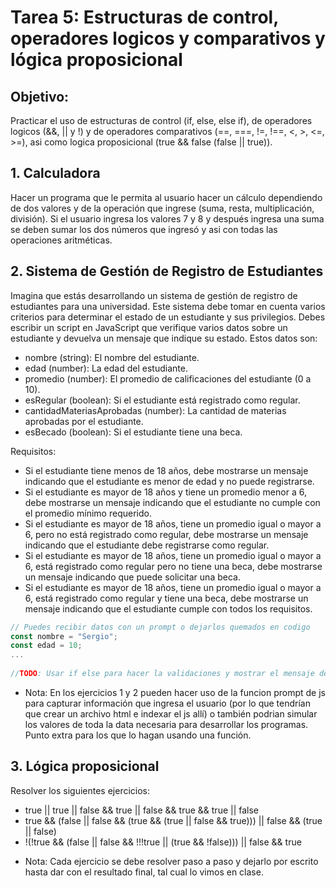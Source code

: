 # Tarea 5: Estructuras de control, operadores logicos y comparativos y lógica proposicional

## Objetivo:

Practicar el uso de estructuras de control (if, else, else if), de operadores logicos (&&, || y !) y de operadores comparativos (==, ===, !=, !==, <, >, <=, >=), asi como logica proposicional (true && false (false || true)).

## 1. Calculadora

Hacer un programa que le permita al usuario hacer un cálculo dependiendo de dos valores y de la operación que ingrese (suma, resta, multiplicación, división). Si el usuario ingresa los valores 7 y 8 y después ingresa una suma se deben sumar los dos números que ingresó y asi con todas las operaciones aritméticas.

## 2. Sistema de Gestión de Registro de Estudiantes

Imagina que estás desarrollando un sistema de gestión de registro de estudiantes para una universidad. Este sistema debe tomar en cuenta varios criterios para determinar el estado de un estudiante y sus privilegios. Debes escribir un script en JavaScript que verifique varios datos sobre un estudiante y devuelva un mensaje que indique su estado. Estos datos son:

- nombre (string): El nombre del estudiante.
- edad (number): La edad del estudiante.
- promedio (number): El promedio de calificaciones del estudiante (0 a 10).
- esRegular (boolean): Si el estudiante está registrado como regular.
- cantidadMateriasAprobadas (number): La cantidad de materias aprobadas por el estudiante.
- esBecado (boolean): Si el estudiante tiene una beca.

Requisitos:

- Si el estudiante tiene menos de 18 años, debe mostrarse un mensaje indicando que el estudiante es menor de edad y no puede registrarse.
- Si el estudiante es mayor de 18 años y tiene un promedio menor a 6, debe mostrarse un mensaje indicando que el estudiante no cumple con el promedio mínimo requerido.
- Si el estudiante es mayor de 18 años, tiene un promedio igual o mayor a 6, pero no está registrado como regular, debe mostrarse un mensaje indicando que el estudiante debe registrarse como regular.
- Si el estudiante es mayor de 18 años, tiene un promedio igual o mayor a 6, está registrado como regular pero no tiene una beca, debe mostrarse un mensaje indicando que puede solicitar una beca.
- Si el estudiante es mayor de 18 años, tiene un promedio igual o mayor a 6, está registrado como regular y tiene una beca, debe mostrarse un mensaje indicando que el estudiante cumple con todos los requisitos.

```javascript
// Puedes recibir datos con un prompt o dejarlos quemados en codigo
const nombre = "Sergio";
const edad = 10;
...
 
//TODO: Usar if else para hacer la validaciones y mostrar el mensaje de error
```


* Nota: En los ejercicios 1 y 2 pueden hacer uso de la funcion prompt de js para capturar información que ingresa el usuario (por lo que tendrían que crear un archivo html e indexar el js allí) o también podrian simular los valores de toda la data necesaria para desarrollar los programas. Punto extra para los que lo hagan usando una función.

## 3. Lógica proposicional

Resolver los siguientes ejercicios:

- true || true || false && true || false && true && true || false
- true && (false || false && (true && (true || false && true))) || false && (true || false)
- !(!true && (false || false && !!!true || (true && !false))) || false && true

* Nota: Cada ejercicio se debe resolver paso a paso y dejarlo por escrito hasta dar con el resultado final, tal cual lo vimos en clase.